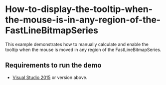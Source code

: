 # How-to-display-the-tooltip-when-the-mouse-is-in-any-region-of-the-FastLineBitmapSeries

This example demonstrates how to manually calculate and enable the tooltip when the mouse is moved in any region of the FastLineBitmapSeries.

## <a name="requirements-to-run-the-demo"></a>Requirements to run the demo ##

* [Visual Studio 2015](https://visualstudio.microsoft.com/downloads/) or version above.